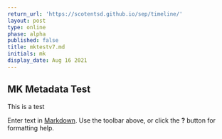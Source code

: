 ```yaml
---
return_url: 'https://scotentsd.github.io/sep/timeline/'
layout: post
type: online
phase: alpha
published: false
title: mktestv7.md
initials: mk
display_date: Aug 16 2021
---
```

## MK Metadata Test

This is a test 


Enter text in [Markdown](http://daringfireball.net/projects/markdown/). Use the toolbar above, or click the **?** button for formatting help.
